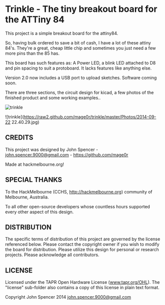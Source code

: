 Trinkle - The tiny breakout board for the ATTiny 84
=============

This project is a simple breakout board for the attiny84.

So, having bulk ordered to save a bit of cash, I have a lot of these attiny 84's.  They're a great, cheap little chip and sometimes you just need a few more pins than the 85 has.

This board has such features as: A Power LED, a blink LED attached to D8 and pin spacing to suit a protoboard.  It lacks features like anything else.

Version 2.0 now includes a USB port to upload sketches.  Software coming soon.

There are three sections, the circuit design for kicad, a few photos of the finished product and some working examples..


![trinkle](https://raw2.github.com/mage0r/trinkle/master/Photos/trinkle.v.1.0.png)

![trinkle](https://raw2.github.com/mage0r/trinkle/master/Photos/2014-09-22 22.40.29.jpg)


CREDITS
------------

This project was designed by John Spencer - john.spencer.9000@gmail.com - https://github.com/mage0r

Made at hackmelbourne.org!

SPECIAL THANKS
------------

To the HackMelbourne (CCHS, http://hackmelbourne.org) community of Melbourne, Australia.

To all other open-source developers whose countless hours supported every other aspect of this design.

DISTRIBUTION
------------
The specific terms of distribution of this project are governed by the
license referenced below. Please contact the copyright owner if you wish to modify the board for distribution. Please utilize this design for personal or research projects. Please acknowledge all contributors.

LICENSE
-------
Licensed under the TAPR Open Hardware License (www.tapr.org/OHL).
The "license" sub-folder also contains a copy of this license in plain text format.

Copyright John Spencer 2014
john.spencer.9000@gmail.com
